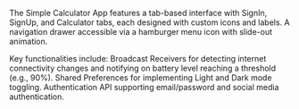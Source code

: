 The Simple Calculator App features a tab-based interface with SignIn, SignUp, and Calculator tabs, each designed with custom icons and labels. A navigation drawer accessible via a hamburger menu icon with slide-out animation.

Key functionalities include:
Broadcast Receivers for detecting internet connectivity changes and notifying on battery level reaching a threshold (e.g., 90%).
Shared Preferences for implementing Light and Dark mode toggling.
Authentication API supporting email/password and social media authentication.
